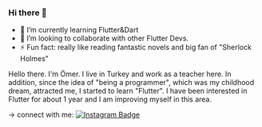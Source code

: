 ### Hi there 👋

- 🌱 I’m currently learning Flutter&Dart
- 👯 I’m looking to collaborate with other Flutter Devs.
- ⚡ Fun fact: really like reading fantastic novels and big fan of "Sherlock Holmes"

Hello there. I'm Ömer. I live in Turkey and work as a teacher here. In addition, since the idea of "being a programmer", which was my childhood dream, attracted me, I started to learn "Flutter". I have been interested in Flutter for about 1 year and I am improving myself in this area.

-> connect with me:
[![Instagram Badge](https://img.shields.io/badge/-Instagram-C13584?style=flat-quare&labelColor=C13584&logo=instagram&logoColor=white&link=link)](https://www.instagram.com/_om3rkaya/) 
